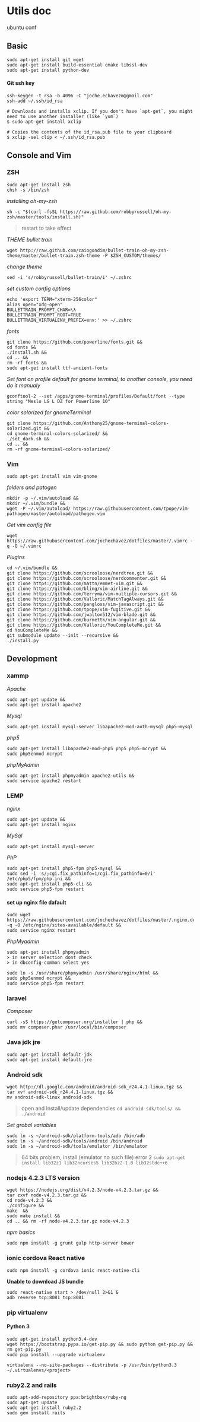 # Utils doc
ubuntu conf 

## Basic 

```
sudo apt-get install git wget 
sudo apt-get install build-essential cmake libssl-dev
sudo apt-get install python-dev
```
#### Git ssh key
```
ssh-keygen -t rsa -b 4096 -C "joche.echavezm@gmail.com" 
ssh-add ~/.ssh/id_rsa

# Downloads and installs xclip. If you don't have `apt-get`, you might need to use another installer (like `yum`)
$ sudo apt-get install xclip

# Copies the contents of the id_rsa.pub file to your clipboard
$ xclip -sel clip < ~/.ssh/id_rsa.pub
```

## Console and Vim 

### ZSH
```
sudo apt-get install zsh
chsh -s /bin/zsh
```
*installing oh-my-zsh*
```
sh -c "$(curl -fsSL https://raw.github.com/robbyrussell/oh-my-zsh/master/tools/install.sh)"
```
> restart to take effect

*THEME bullet train*
```
wget http://raw.github.com/caiogondim/bullet-train-oh-my-zsh-theme/master/bullet-train.zsh-theme -P $ZSH_CUSTOM/themes/ 
```
*change theme*
```
sed -i 's/robbyrussell/bullet-train/i' ~/.zshrc 
```
*set custom config options*
```
echo 'export TERM="xterm-256color"
alias open="xdg-open"
BULLETTRAIN_PROMPT_CHAR=\λ
BULLETTRAIN_PROMPT_ROOT=TRUE
BULLETTRAIN_VIRTUALENV_PREFIX=env:' >> ~/.zshrc
```
*fonts*
```
git clone https://github.com/powerline/fonts.git &&
cd fonts && 
./install.sh && 
cd .. && 
rm -rf fonts &&
sudo apt-get install ttf-ancient-fonts 
```
*Set font on profile default for gnome terminal, to another console, you need do it  manualy*
```
gconftool-2 --set /apps/gnome-terminal/profiles/Default/font --type string "Meslo LG L DZ for Powerline 10"
```
*color solarized for gnomeTerminal*
```
git clone https://github.com/Anthony25/gnome-terminal-colors-solarized.git && 
cd gnome-terminal-colors-solarized/ && 
./set_dark.sh && 
cd .. && 
rm -rf gnome-terminal-colors-solarized/
```

### Vim
```
sudo apt-get install vim vim-gnome
```
*folders and patogen*
```
mkdir -p ~/.vim/autoload && 
mkdir ~/.vim/bundle &&
wget -P ~/.vim/autoload/ https://raw.githubusercontent.com/tpope/vim-pathogen/master/autoload/pathogen.vim
```
*Get vim config file*
```
wget https://raw.githubusercontent.com/jochechavez/dotfiles/master/.vimrc -q -O ~/.vimrc
```
*Plugins*
```
cd ~/.vim/bundle && 
git clone https://github.com/scrooloose/nerdtree.git &&
git clone https://github.com/scrooloose/nerdcommenter.git &&
git clone https://github.com/mattn/emmet-vim.git &&
git clone https://github.com/bling/vim-airline.git &&
git clone https://github.com/terryma/vim-multiple-cursors.git &&
git clone https://github.com/Valloric/MatchTagAlways.git && 
git clone https://github.com/pangloss/vim-javascript.git &&
git clone https://github.com/tpope/vim-fugitive.git && 
git clone https://github.com/jwalton512/vim-blade.git &&
git clone https://github.com/burnettk/vim-angular.git &&
git clone https://github.com/Valloric/YouCompleteMe.git &&
cd YouCompleteMe &&
git submodule update --init --recursive &&
./install.py
```


## Development

### xammp
*Apache*
```
sudo apt-get update &&
sudo apt-get install apache2
```
*Mysql*
```
sudo apt-get install mysql-server libapache2-mod-auth-mysql php5-mysql
```
*php5*
```
sudo apt-get install libapache2-mod-php5 php5 php5-mcrypt &&
sudo php5enmod mcrypt
```
*phpMyAdmin*
```
sudo apt-get install phpmyadmin apache2-utils &&
sudo service apache2 restart
```
### LEMP
*nginx*
```
sudo apt-get update &&
sudo apt-get install nginx
```
*MySql*
```
sudo apt-get install mysql-server
```
*PhP*
```
sudo apt-get install php5-fpm php5-mysql &&
sudo sed -i 's/;cgi.fix_pathinfo=1/cgi.fix_pathinfo=0/i' /etc/php5/fpm/php.ini &&
sudo apt-get install php5-cli &&
sudo service php5-fpm restart 
```
#### set up nginx file dafault 
```
sudo wget https://raw.githubusercontent.com/jochechavez/dotfiles/master/.nginx.default -q -O /etc/nginx/sites-available/default &&
sudo service nginx restart
```
*PhpMyadmin*
```
sudo apt-get install phpmyadmin
> in server selection dont check
> in dbconfig-common select yes 
```
```
sudo ln -s /usr/share/phpmyadmin /usr/share/nginx/html &&
sudo php5enmod mcrypt &&
sudo service php5-fpm restart
```


### laravel
*Composer*
```
curl -sS https://getcomposer.org/installer | php && 
sudo mv composer.phar /usr/local/bin/composer
```
### Java jdk jre
```
sudo apt-get install default-jdk 
sudo apt-get install default-jre
```
### Android sdk
```
wget http://dl.google.com/android/android-sdk_r24.4.1-linux.tgz &&
tar xvf android-sdk_r24.4.1-linux.tgz &&
mv android-sdk-linux android-sdk
```
> open and install/update dependencies 
`cd android-sdk/tools/ && ./android`

*Set grobal variables*
```
sudo ln -s ~/android-sdk/platform-tools/adb /bin/adb
sudo ln -s ~/android-sdk/tools/android /bin/android
sudo ln -s ~/android-sdk/tools/emulator /bin/emulator
```
> 64 bits problem, install (emulator no such file) error 2
> ```sudo apt-get install lib32z1 lib32ncurses5 lib32bz2-1.0 lib32stdc++6```

### nodejs 4.2.3 LTS version
```
wget https://nodejs.org/dist/v4.2.3/node-v4.2.3.tar.gz &&
tar zxvf node-v4.2.3.tar.gz &&
cd node-v4.2.3 &&
./configure &&
make  &&
sudo make install &&
cd .. && rm -rf node-v4.2.3.tar.gz node-v4.2.3
```
*npm basics*
```
sudo npm install -g grunt gulp http-server bower
```
### ionic cordova React native
```
sudo npm install -g cordova ionic react-native-cli
```

**Unable to download JS bundle**
```
sudo react-native start > /dev/null 2>&1 &
adb reverse tcp:8081 tcp:8081
```

### pip virtualenv
#### Python 3
```
sudo apt-get install python3.4-dev
wget https://bootstrap.pypa.io/get-pip.py && sudo python get-pip.py && rm get-pip.py
sudo pip install --upgrade virtualenv

virtualenv --no-site-packages --distribute -p /usr/bin/python3.3 ~/.virtualenvs/<project>
```

 ### ruby2.2 and rails
 ```
 sudo apt-add-repository ppa:brightbox/ruby-ng
 sudo apt-get update
 sudo apt-get install ruby2.2 
 sudo gem install rails
 ```
